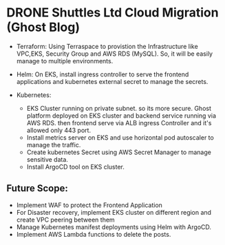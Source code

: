 # DRONE Shuttles Ltd Cloud Migration (Ghost Blog)

- Terraform: Using Terraspace to provistion the Infrastructure like VPC,EKS, Security Group and AWS RDS (MySQL). So, it will be easily manage to multiple environments.

- Helm: On EKS, install ingress controller to serve the frontend applications and kubernetes external secret to manage the secrets.

- Kubernetes: 
  - EKS Cluster running on private subnet. so its more secure. Ghost platform deployed on EKS cluster and backend service running via AWS RDS. then frontend serve via ALB ingress Controller and it's allowed only 443 port. 
  - Install metrics server on EKS and use horizontal pod autoscaler to manage the traffic.
  - Create kubernetes Secret using AWS Secret Manager to manage sensitive data.
  - Install ArgoCD tool on EKS cluster.
  
## Future Scope:
- Implement WAF to protect the Frontend Application
- For Disaster recovery, implement EKS cluster on different region and create VPC peering between them
- Manage Kubernetes manifest deployments using Helm with ArgoCD.
- Implement AWS Lambda functions to delete the posts.

